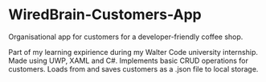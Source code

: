 # WiredBrain-Customers-App
Organisational app for customers for a developer-friendly coffee shop.

Part of my learning expirience during my Walter Code university internship.
Made using UWP, XAML and C#.
Implements basic CRUD operations for customers.
Loads from and saves customers as a .json file to local storage.
